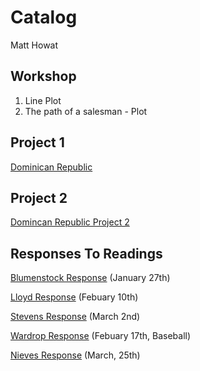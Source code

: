 # Catalog

Matt Howat

## Workshop

1. Line Plot
2. The path of a salesman - Plot

## Project 1
[Dominican Republic](https://github.com/Matt-Howat/Workshop/blob/master/Project1.md)

## Project 2
[Domincan Republic Project 2](https://github.com/Matt-Howat/Workshop/blob/master/Project2.md)

## Responses To Readings 
[Blumenstock Response](https://github.com/Matt-Howat/Workshop/blob/master/Blumenstock.md) (January 27th)

[Lloyd Response](https://github.com/Matt-Howat/Workshop/blob/master/Lloyd.wd) (Febuary 10th)

[Stevens Response](https://github.com/Matt-Howat/Workshop/blob/master/Stevens.md) (March 2nd)

[Wardrop Response](https://github.com/Matt-Howat/Workshop/blob/master/Wardrop%20Response.md) (Febuary 17th, Baseball)

[Nieves Response](https://github.com/Matt-Howat/Workshop/blob/master/Nieves%20Response) (March, 25th)
